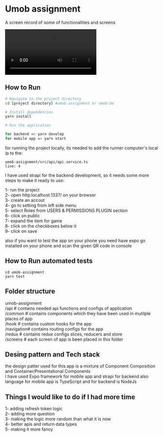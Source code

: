 # Umob assignment

A screen record of some of functionalities and screens

![](https://github.com/abolfazlyounesi/umob-assignment/blob/main/giphy.mp4)

## How to Run

```bash
# Navigate to the project directory
cd [project directory] #umob-assignment or umob-be

# Install dependencies
yarn install

# Run the application

for backend => yarn develop
for mobile app => yarn start
```
for running the project locally, its needed to add the runner computer's local ip to the:
```
umob-assignment/src/api/api.service.ts
line: 4
```
I have used strapi for the backend development, so it needs some more steps to make it ready to use:

1- run the project<br/>
2- open http:localhost:1337/ on your browser<br/>
3- create an accout<br/>
4- go to setting from left side menu<br/>
5- select Roles from USERS & PERMISSIONS PLUGIN
section<br/>
6- click on public<br/>
7- expand the item for game<br/>
8- click on the checkboxes below it<br/>
9- click on save

also if you want to test the app on your phone you need have expo go installed on your phone and scan the given QR code in console

## How to Run automated tests

```
cd umob-assignment
yarn test
```
## Folder structure

umob-assignment <br/>
    /api       # contains needed api functions and configs of application  <br/>
    /common    # contains components which they have been used in mutilple places of app <br/>
    /hook      # contains custom hooks for the app<br/>
    /navigation# contains routing configs for the app <br/>
    /redux     # contains redux configs slices, reducers and store <br/>
    /screens   # each screen of app is been placed in this folder<br/>

## Desing pattern and Tech stack
the design patter used for this app is a mixture of Component Composition and Container/Presentational Components<br/>
I have used Expo framework for mobile app and strapi for backend also language for mobile app is TypeScript and for backend is NodeJs

## Things I would like to do if I had more time

1- adding refresh token logic<br/>
2- adding more question<br/>
3- making the logic more random than what it is now<br/>
4- better apis and return data types<br/>
5- making it more fancy